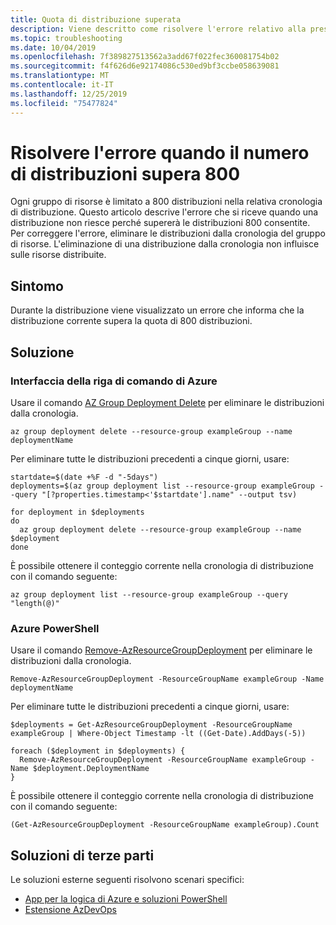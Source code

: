 ```yaml
---
title: Quota di distribuzione superata
description: Viene descritto come risolvere l'errore relativo alla presenza di più di 800 distribuzioni nella cronologia del gruppo di risorse.
ms.topic: troubleshooting
ms.date: 10/04/2019
ms.openlocfilehash: 7f389827513562a3add67f022fec360081754b02
ms.sourcegitcommit: f4f626d6e92174086c530ed9bf3ccbe058639081
ms.translationtype: MT
ms.contentlocale: it-IT
ms.lasthandoff: 12/25/2019
ms.locfileid: "75477824"
---
```

# <a name="resolve-error-when-deployment-count-exceeds-800"></a>Risolvere l'errore quando il numero di distribuzioni supera 800

Ogni gruppo di risorse è limitato a 800 distribuzioni nella relativa cronologia di distribuzione. Questo articolo descrive l'errore che si riceve quando una distribuzione non riesce perché supererà le distribuzioni 800 consentite. Per correggere l'errore, eliminare le distribuzioni dalla cronologia del gruppo di risorse. L'eliminazione di una distribuzione dalla cronologia non influisce sulle risorse distribuite.

## <a name="symptom"></a>Sintomo

Durante la distribuzione viene visualizzato un errore che informa che la distribuzione corrente supera la quota di 800 distribuzioni.

## <a name="solution"></a>Soluzione

### <a name="azure-cli"></a>Interfaccia della riga di comando di Azure

Usare il comando [AZ Group Deployment Delete](/cli/azure/group/deployment#az-group-deployment-delete) per eliminare le distribuzioni dalla cronologia.

```azurecli-interactive
az group deployment delete --resource-group exampleGroup --name deploymentName
```

Per eliminare tutte le distribuzioni precedenti a cinque giorni, usare:

```azurecli-interactive
startdate=$(date +%F -d "-5days")
deployments=$(az group deployment list --resource-group exampleGroup --query "[?properties.timestamp<'$startdate'].name" --output tsv)

for deployment in $deployments
do
  az group deployment delete --resource-group exampleGroup --name $deployment
done
```

È possibile ottenere il conteggio corrente nella cronologia di distribuzione con il comando seguente:

```azurecli-interactive
az group deployment list --resource-group exampleGroup --query "length(@)"
```

### <a name="azure-powershell"></a>Azure PowerShell

Usare il comando [Remove-AzResourceGroupDeployment](/powershell/module/az.resources/remove-azresourcegroupdeployment) per eliminare le distribuzioni dalla cronologia.

```azurepowershell-interactive
Remove-AzResourceGroupDeployment -ResourceGroupName exampleGroup -Name deploymentName
```

Per eliminare tutte le distribuzioni precedenti a cinque giorni, usare:

```azurepowershell-interactive
$deployments = Get-AzResourceGroupDeployment -ResourceGroupName exampleGroup | Where-Object Timestamp -lt ((Get-Date).AddDays(-5))

foreach ($deployment in $deployments) {
  Remove-AzResourceGroupDeployment -ResourceGroupName exampleGroup -Name $deployment.DeploymentName
}
```

È possibile ottenere il conteggio corrente nella cronologia di distribuzione con il comando seguente:

```azurepowershell-interactive
(Get-AzResourceGroupDeployment -ResourceGroupName exampleGroup).Count
```

## <a name="third-party-solutions"></a>Soluzioni di terze parti

Le soluzioni esterne seguenti risolvono scenari specifici:

* [App per la logica di Azure e soluzioni PowerShell](https://devkimchi.com/2018/05/30/managing-excessive-arm-deployment-histories-with-logic-apps/)
* [Estensione AzDevOps](https://github.com/christianwaha/AzureDevOpsExtensionCleanRG)
